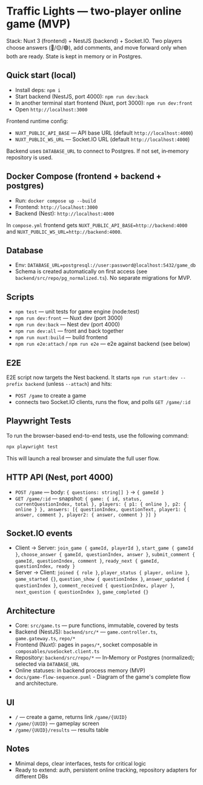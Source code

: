 # Traffic Lights — two‑player online game (MVP)

Stack: Nuxt 3 (frontend) + NestJS (backend) + Socket.IO. Two players choose answers (🔴/🟡/🟢), add comments, and move forward only when both are ready. State is kept in memory or in Postgres.

## Quick start (local)
- Install deps: `npm i`
- Start backend (NestJS, port 4000): `npm run dev:back`
- In another terminal start frontend (Nuxt, port 3000): `npm run dev:front`
- Open `http://localhost:3000`

Frontend runtime config:
- `NUXT_PUBLIC_API_BASE` — API base URL (default `http://localhost:4000`)
- `NUXT_PUBLIC_WS_URL` — Socket.IO URL (default `http://localhost:4000`)

Backend uses `DATABASE_URL` to connect to Postgres. If not set, in‑memory repository is used.

## Docker Compose (frontend + backend + postgres)
- Run: `docker compose up --build`
- Frontend: `http://localhost:3000`
- Backend (Nest): `http://localhost:4000`

In `compose.yml` frontend gets `NUXT_PUBLIC_API_BASE=http://backend:4000` and `NUXT_PUBLIC_WS_URL=http://backend:4000`.

## Database
- Env: `DATABASE_URL=postgresql://user:password@localhost:5432/game_db`
- Schema is created automatically on first access (see `backend/src/repo/pg_normalized.ts`). No separate migrations for MVP.

## Scripts
- `npm test` — unit tests for game engine (node:test)
- `npm run dev:front` — Nuxt dev (port 3000)
- `npm run dev:back` — Nest dev (port 4000)
- `npm run dev:all` — front and back together
- `npm run nuxt:build` — build frontend
- `npm run e2e:attach` / `npm run e2e` — e2e against backend (see below)

## E2E
E2E script now targets the Nest backend. It starts `npm run start:dev --prefix backend` (unless `--attach`) and hits:
- `POST /game` to create a game
- connects two Socket.IO clients, runs the flow, and polls `GET /game/:id`

## Playwright Tests
To run the browser-based end-to-end tests, use the following command:
```bash
npx playwright test
```
This will launch a real browser and simulate the full user flow.

## HTTP API (Nest, port 4000)
- `POST /game` — body: `{ questions: string[] }` → `{ gameId }`
- `GET /game/:id` — snapshot:
  `{ game: { id, status, currentQuestionIndex, total }, players: { p1: { online }, p2: { online } }, answers: [{ questionIndex, questionText, player1: { answer, comment }, player2: { answer, comment } }] }`

## Socket.IO events
- Client → Server: `join_game { gameId, playerId }`, `start_game { gameId }`, `choose_answer { gameId, questionIndex, answer }`, `submit_comment { gameId, questionIndex, comment }`, `ready_next { gameId, questionIndex, ready }`
- Server → Client: `joined { role }`, `player_status { player, online }`, `game_started {}`,
  `question_show { questionIndex }`, `answer_updated { questionIndex }`, `comment_received { questionIndex, player }`, `next_question { questionIndex }`, `game_completed {}`

## Architecture
- Core: `src/game.ts` — pure functions, immutable, covered by tests
- Backend (NestJS): `backend/src/*` — `game.controller.ts`, `game.gateway.ts`, `repo/*`
- Frontend (Nuxt): pages in `pages/*`, socket composable in `composables/useSocket.client.ts`
- Repository: `backend/src/repo/*` — In‑Memory or Postgres (normalized); selected via `DATABASE_URL`
- Online statuses: in backend process memory (MVP)
- `docs/game-flow-sequence.puml` - Diagram of the game's complete flow and architecture.

## UI
- `/` — create a game, returns link `/game/{UUID}`
- `/game/{UUID}` — gameplay screen
- `/game/{UUID}/results` — results table

## Notes
- Minimal deps, clear interfaces, tests for critical logic
- Ready to extend: auth, persistent online tracking, repository adapters for different DBs

